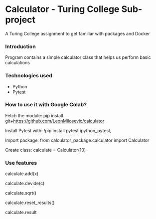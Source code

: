 # Calculator - Turing College Sub-project

A Turing College assignment to get familiar with packages and Docker

### Introduction
Program contains a simple calculator class that helps us perform basic calculations

### Technologies used
- Python
- Pytest

### How to use it with Google Colab?

Fetch the module:
pip install git+https://github.com/LeonMilosevic/calculator

Install Pytest with:
!pip install pytest ipython_pytest,

Import package:
from calculator_package.calculator import Calculator

Create class:
calculate = Calculator(10)

### Use features

calculate.add(x)

calculate.devide(c)

calculate.sqrt()

calculate.reset_results()

calculate.result